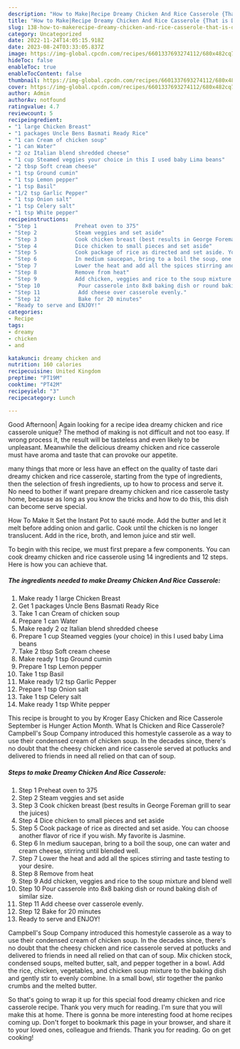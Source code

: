 ```yaml
---
description: "How to Make|Recipe Dreamy Chicken And Rice Casserole {That is Delicious"
title: "How to Make|Recipe Dreamy Chicken And Rice Casserole {That is Delicious"
slug: 138-how-to-makerecipe-dreamy-chicken-and-rice-casserole-that-is-delicious
category: Uncategorized
date: 2022-11-24T14:05:15.918Z
date: 2023-08-24T03:33:05.837Z
image: https://img-global.cpcdn.com/recipes/6601337693274112/680x482cq70/dreamy-chicken-and-rice-casserole-recipe-main-photo.jpg
hideToc: false
enableToc: true
enableTocContent: false
thumbnail: https://img-global.cpcdn.com/recipes/6601337693274112/680x482cq70/dreamy-chicken-and-rice-casserole-recipe-main-photo.jpg
cover: https://img-global.cpcdn.com/recipes/6601337693274112/680x482cq70/dreamy-chicken-and-rice-casserole-recipe-main-photo.jpg
author: Admin
authorAv: notfound
ratingvalue: 4.7
reviewcount: 5
recipeingredient:
- "1 large Chicken Breast"
- "1 packages Uncle Bens Basmati Ready Rice"
- "1 can Cream of chicken soup"
- "1 can Water"
- "2 oz Italian blend shredded cheese"
- "1 cup Steamed veggies your choice in this I used baby Lima beans"
- "2 tbsp Soft cream cheese"
- "1 tsp Ground cumin"
- "1 tsp Lemon pepper"
- "1 tsp Basil"
- "1/2 tsp Garlic Pepper"
- "1 tsp Onion salt"
- "1 tsp Celery salt"
- "1 tsp White pepper"
recipeinstructions:
- "Step 1            Preheat oven to 375"
- "Step 2            Steam veggies and set aside"
- "Step 3            Cook chicken breast (best results in George Foreman grill to sear the juices)"
- "Step 4            Dice chicken to small pieces and set aside"
- "Step 5            Cook package of rice as directed and set aside. You can choose another flavor of rice if you wish. My favorite is Jasmine."
- "Step 6            In medium saucepan, bring to a boil the soup, one can water and cream cheese, stirring until blended well."
- "Step 7            Lower the heat and add all the spices stirring and taste testing to your desire."
- "Step 8            Remove from heat"
- "Step 9            Add chicken, veggies and rice to the soup mixture and blend well"
- "Step 10            Pour casserole into 8x8 baking dish or round baking dish of similar size."
- "Step 11            Add cheese over casserole evenly."
- "Step 12            Bake for 20 minutes"
- "Ready to serve and ENJOY!"
categories:
- Recipe
tags:
- dreamy
- chicken
- and

katakunci: dreamy chicken and 
nutrition: 160 calories
recipecuisine: United Kingdom
preptime: "PT19M"
cooktime: "PT42M"
recipeyield: "3"
recipecategory: Lunch

---
```



Good Afternoon| Again looking for a recipe idea dreamy chicken and rice casserole unique? The method of making is not difficult and not too easy. If wrong process it, the result will be tasteless and even likely to be unpleasant. Meanwhile the delicious dreamy chicken and rice casserole must have aroma and taste that can provoke our appetite.






many things that more or less have an effect on the quality of taste dari dreamy chicken and rice casserole, starting from the type of ingredients, then the selection of fresh ingredients, up to how to process and serve it. No need to bother if want prepare dreamy chicken and rice casserole tasty home, because as long as you know the tricks and how to do this, this dish can become serve special.


How To Make It Set the Instant Pot to sauté mode. Add the butter and let it melt before adding onion and garlic. Cook until the chicken is no longer translucent. Add in the rice, broth, and lemon juice and stir well.


To begin with this recipe, we must first prepare a few components. You can cook dreamy chicken and rice casserole using 14 ingredients and 12 steps. Here is how you can achieve that.

<!--inarticleads1-->

##### The ingredients needed to make Dreamy Chicken And Rice Casserole:

1. Make ready 1 large Chicken Breast
1. Get 1 packages Uncle Bens Basmati Ready Rice
1. Take 1 can Cream of chicken soup
1. Prepare 1 can Water
1. Make ready 2 oz Italian blend shredded cheese
1. Prepare 1 cup Steamed veggies (your choice) in this I used baby Lima beans
1. Take 2 tbsp Soft cream cheese
1. Make ready 1 tsp Ground cumin
1. Prepare 1 tsp Lemon pepper
1. Take 1 tsp Basil
1. Make ready 1/2 tsp Garlic Pepper
1. Prepare 1 tsp Onion salt
1. Take 1 tsp Celery salt
1. Make ready 1 tsp White pepper


This recipe is brought to you by Kroger Easy Chicken and Rice Casserole September is Hunger Action Month. What Is Chicken and Rice Casserole? Campbell&#39;s Soup Company introduced this homestyle casserole as a way to use their condensed cream of chicken soup. In the decades since, there&#39;s no doubt that the cheesy chicken and rice casserole served at potlucks and delivered to friends in need all relied on that can of soup. 

<!--inarticleads2-->

##### Steps to make Dreamy Chicken And Rice Casserole:

1. Step 1            Preheat oven to 375
1. Step 2            Steam veggies and set aside
1. Step 3            Cook chicken breast (best results in George Foreman grill to sear the juices)
1. Step 4            Dice chicken to small pieces and set aside
1. Step 5            Cook package of rice as directed and set aside. You can choose another flavor of rice if you wish. My favorite is Jasmine.
1. Step 6            In medium saucepan, bring to a boil the soup, one can water and cream cheese, stirring until blended well.
1. Step 7            Lower the heat and add all the spices stirring and taste testing to your desire.
1. Step 8            Remove from heat
1. Step 9            Add chicken, veggies and rice to the soup mixture and blend well
1. Step 10            Pour casserole into 8x8 baking dish or round baking dish of similar size.
1. Step 11            Add cheese over casserole evenly.
1. Step 12            Bake for 20 minutes
1. Ready to serve and ENJOY!

Campbell&#39;s Soup Company introduced this homestyle casserole as a way to use their condensed cream of chicken soup. In the decades since, there&#39;s no doubt that the cheesy chicken and rice casserole served at potlucks and delivered to friends in need all relied on that can of soup. Mix chicken stock, condensed soups, melted butter, salt, and pepper together in a bowl. Add the rice, chicken, vegetables, and chicken soup mixture to the baking dish and gently stir to evenly combine. In a small bowl, stir together the panko crumbs and the melted butter. 

So that's going to wrap it up for this special food dreamy chicken and rice casserole recipe. Thank you very much for reading. I'm sure that you will make this at home. There is gonna be more interesting food at home recipes coming up. Don't forget to bookmark this page in your browser, and share it to your loved ones, colleague and friends. Thank you for reading. Go on get cooking!
